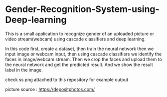 # Gender-Recognition-System-using-Deep-learning
This is a small application to recognize gender of an uploaded picture or video stream(webcam)
using cascade classifiers and deep learning.

In this code first, create a dataset, then train the neural network
then we input image or webcam input,
then using cascade classifiers we identify the faces in image/webcam stream. Then we crop the faces and upload them to the
neural network and get the predicted result. And we show the result label in the image.

check ss.png attached to this repository for example output

picture source : https://depositphotos.com/
